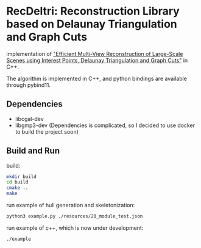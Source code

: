 # RecDeltri: Reconstruction Library based on Delaunay Triangulation and Graph Cuts
implementation of ["Efficient Multi-View Reconstruction of Large-Scale Scenes
using Interest Points, Delaunay Triangulation and Graph Cuts"](https://www.di.ens.fr/willow/pdfs/07iccv_a.pdf) in C++.

The algorithm is implemented in C++, and python bindings are available through pybind11.

## Dependencies
- libcgal-dev
- libgmp3-dev
(Dependencies is complicated, so I decided to use docker to build the project soon)

## Build and Run
build:
```bash
mkdir build
cd build
cmake ..
make
```
run example of hull generation and skeletonization:
```bash
python3 example.py ./resources/20_module_test.json
```
run example of c++, which is now under development:
```bash
./example
```